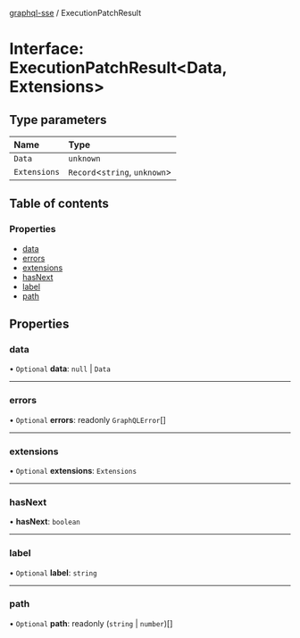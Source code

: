 [graphql-sse](../README.md) / ExecutionPatchResult

# Interface: ExecutionPatchResult<Data, Extensions\>

## Type parameters

| Name | Type |
| :------ | :------ |
| `Data` | `unknown` |
| `Extensions` | `Record`<`string`, `unknown`\> |

## Table of contents

### Properties

- [data](ExecutionPatchResult.md#data)
- [errors](ExecutionPatchResult.md#errors)
- [extensions](ExecutionPatchResult.md#extensions)
- [hasNext](ExecutionPatchResult.md#hasnext)
- [label](ExecutionPatchResult.md#label)
- [path](ExecutionPatchResult.md#path)

## Properties

### data

• `Optional` **data**: ``null`` \| `Data`

___

### errors

• `Optional` **errors**: readonly `GraphQLError`[]

___

### extensions

• `Optional` **extensions**: `Extensions`

___

### hasNext

• **hasNext**: `boolean`

___

### label

• `Optional` **label**: `string`

___

### path

• `Optional` **path**: readonly (`string` \| `number`)[]
